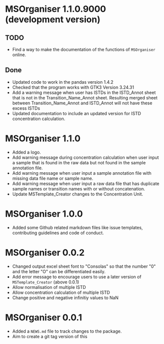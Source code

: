 # MSOrganiser 1.1.0.9000 (development version)

## TODO

* Find a way to make the documentation of the functions of `MSOrganiser` online.

## Done
* Updated code to work in the pandas version 1.4.2
* Checked that the program works with GTK3 Version 3.24.31
* Add a warning message when user has ISTDs in the ISTD_Annot sheet that is not in the Transition_Name_Annot sheet. Resulting merged sheet between Transition_Name_Annot and ISTD_Annot will not have these excess ISTDs
* Updated documentation to include an updated version for ISTD concentration calculation.

# MSOrganiser 1.1.0

* Added a logo.
* Add warning message during concentration calculation when user input a sample that is found in the raw data but not found in the sample annotation file.
* Add warning message when user input a sample annotation file with missing data file name or sample name.
* Add warning message when user input a raw data file that has duplicate sample names or transition names with or without concatenation.
* Update MSTemplate_Creator changes to the Concentration Unit.

# MSOrganiser 1.0.0

* Added some Github related markdown files like issue templates, contributing guidelines and code of conduct.

# MSOrganiser 0.0.2

* Changed output excel sheet font to "Consolas" so that the number "0" and the letter "O" can be differentiated easily.
* Add error message to encourage users to use a later version of `MSTemplate_Creator` (above 0.0.1)
* Allow normalisation of multiple ISTD
* Allow concentration calculation of multiple ISTD
* Change positive and negative infinitiy values to NaN

# MSOrganiser 0.0.1

* Added a `NEWS.md` file to track changes to the package.
* Aim to create a git tag version of this
